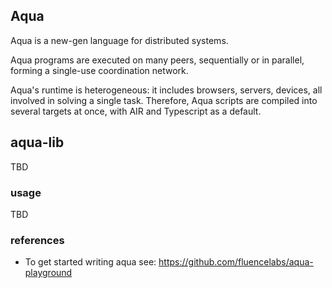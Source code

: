 ## Aqua

Aqua is a new-gen language for distributed systems.

Aqua programs are executed on many peers, sequentially
or in parallel, forming a single-use coordination network.

Aqua's runtime is heterogeneous: it includes browsers, servers, devices, all involved in solving a single task.
Therefore, Aqua scripts are compiled into several targets at once, with AIR and Typescript as a default.

## aqua-lib

TBD

### usage

TBD

### references

- To get started writing aqua see: https://github.com/fluencelabs/aqua-playground
